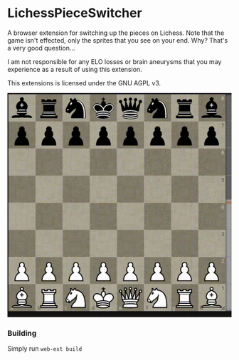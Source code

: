 # LichessPieceSwitcher

A browser extension for switching up the pieces on Lichess. Note that the game
isn't effected, only the sprites that you see on your end. Why? That's a very
good question...

I am not responsible for any ELO losses or brain aneurysms that you may
experience as a result of using this extension.

This extensions is licensed under the GNU AGPL v3.

![Sample video](sample.gif)

### Building

Simply run `web-ext build`
